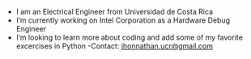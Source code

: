 - I am an Electrical Engineer from Universidad de Costa Rica
- I’m currently working on Intel Corporation as a Hardware Debug Engineer
- I’m looking to learn more about coding and add some of my favorite excercises in Python
-Contact: jhonnathan.ucr@gmail.com

<!---
jhonnathan20/jhonnathan20 is a ✨ special ✨ repository because its `README.md` (this file) appears on your GitHub profile.
You can click the Preview link to take a look at your changes.
--->
